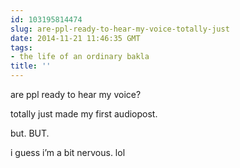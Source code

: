 ```yaml
---
id: 103195814474
slug: are-ppl-ready-to-hear-my-voice-totally-just
date: 2014-11-21 11:46:35 GMT
tags:
- the life of an ordinary bakla
title: ''
---
```

<p>are ppl ready to hear my voice?</p>

<p>totally just made my first audiopost.</p>

<p>but. BUT.</p>

<p>i guess i&#8217;m a bit nervous. lol</p>